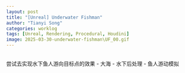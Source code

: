 ```yaml
---
layout: post
title: "[Unreal] Underwater Fishman"
author: "Tianyi Song"
categories: worklog
tags: [Unreal, Rendering, Procedural, Houdini]
image: 2025-03-30-underwater-fishman\UF_00.gif
---
```


<br>
尝试去实现水下鱼人游向目标点的效果  
- 大海  
- 水下后处理  
- 鱼人游动模拟  